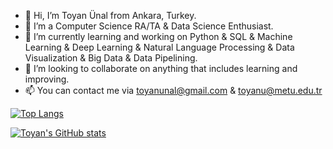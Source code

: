 - 👋 Hi, I’m Toyan Ünal from Ankara, Turkey.
- 🌱 I’m a Computer Science RA/TA & Data Science Enthusiast.
- 👀 I’m currently learning and working on Python & SQL & Machine Learning & Deep Learning & Natural Language Processing & Data Visualization & Big Data & Data Pipelining.
- 🤝 I’m looking to collaborate on anything that includes learning and improving.
- 📫 You can contact me via toyanunal@gmail.com & toyanu@metu.edu.tr

<!---
toyanunal/toyanunal is a ✨ special ✨ repository because its `README.md` (this file) appears on your GitHub profile.
You can click the Preview link to take a look at your changes.
--->




[![Top Langs](https://github-readme-stats.vercel.app/api/top-langs/?username=toyanunal&border_color=000000)](https://github.com/toyanunal/github-readme-stats)

[![Toyan's GitHub stats](https://github-readme-stats.vercel.app/api?username=toyanunal&count_private=true&show_icons=true&hide=issues&border_color=000000&include_all_commits=True)](https://github.com/toyanunal/github-readme-stats)
